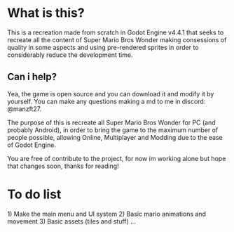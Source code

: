 <h1>What is this?</h1>
This is a recreation made from scratch in Godot Engine v4.4.1 that seeks to recreate all the content of Super Mario Bros Wonder making consessions of quality in some aspects and using pre-rendered sprites in order to considerably reduce the development time.

<h2>Can i help?</h1>
Yea, the game is open source and you can download it and modify it by yourself. You can make any questions making a md to me in discord: @manzft27.

The purpose of this is recreate all Super Mario Bros Wonder for PC (and probably Android), in order to bring the game to the maximum number of people possible, allowing Online, Multiplayer and Modding due to the ease of Godot Engine.

You are free of contribute to the project, for now im working alone but hope that changes soon, thanks for reading!

<h1>To do list</h1>
1) Make the main menu and UI system
2) Basic mario animations and movement
3) Basic assets (tiles and stuff)
...
